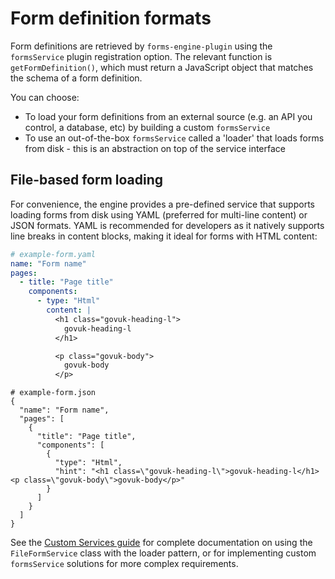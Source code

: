 # Form definition formats

Form definitions are retrieved by `forms-engine-plugin` using the `formsService` plugin registration option. The relevant function is `getFormDefinition()`, which must return a JavaScript object that matches the schema of a form definition.

You can choose:

- To load your form definitions from an external source (e.g. an API you control, a database, etc) by building a custom `formsService`
- To use an out-of-the-box `formsService` called a 'loader' that loads forms from disk - this is an abstraction on top of the service interface

## File-based form loading

For convenience, the engine provides a pre-defined service that supports loading forms from disk using YAML (preferred for multi-line content) or JSON formats. YAML is recommended for developers as it natively supports line breaks in content blocks, making it ideal for forms with HTML content:

```yaml
# example-form.yaml
name: "Form name"
pages:
  - title: "Page title"
    components:
      - type: "Html"
        content: |
          <h1 class="govuk-heading-l">
            govuk-heading-l
          </h1>

          <p class="govuk-body">
            govuk-body
          </p>
```

```jsonc
# example-form.json
{
  "name": "Form name",
  "pages": [
    {
      "title": "Page title",
      "components": [
        {
          "type": "Html",
          "hint": "<h1 class=\"govuk-heading-l\">govuk-heading-l</h1><p class=\"govuk-body\">govuk-body</p>"
        }
      ]
    }
  ]
}
```

See the [Custom Services guide](features/code-based/CUSTOM_SERVICES.md) for complete documentation on using the `FileFormService` class with the loader pattern, or for implementing custom `formsService` solutions for more complex requirements.
